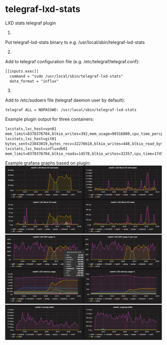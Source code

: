 # telegraf-lxd-stats
LXD stats telegraf plugin

1.
Put telegraf-lxd-stats binary to e.g. /usr/local/sbin/telegraf-lxd-stats

2.
Add to telegraf configuration file (e.g. /etc/telegraf/telegraf.conf):
```
[[inputs.exec]]
  command = "sudo /usr/local/sbin/telegraf-lxd-stats"
  data_format = "influx"
```
3.
Add to /etc/sudoers file (telegraf daemon user by default):
```
telegraf ALL = NOPASSWD: /usr/local/sbin/telegraf-lxd-stats
```

Example plugin output for three containers:
```
lxcstats,lxc_host=vpn01 mem_limit=8370376704,blkio_writes=392,mem_usage=90316800,cpu_time_percpu=79701204098.166672,bytes_sent=808700591,blkio_read_bytes=375410688,blkio_write_bytes=57102336,cpu_time=478207224589,blkio_reads=10884,mem_usage_perc=1.079005,bytes_recv=1581083280
lxcstats,lxc_host=git01 bytes_sent=23843019,bytes_recv=32276618,blkio_writes=448,blkio_read_bytes=523169792,mem_usage_perc=1.316827,cpu_time_percpu=69940089393.000000,mem_limit=8370376704,blkio_reads=12794,cpu_time=419640536358,blkio_write_bytes=112340992,mem_usage=110223360
lxcstats,lxc_host=influxdb01 mem_limit=8370376704,blkio_reads=14578,blkio_writes=32357,cpu_time=1745857682539,blkio_write_bytes=373084160,mem_usage_perc=3.338359,bytes_sent=255192001,bytes_recv=131132657,blkio_read_bytes=528297984,mem_usage=279433216,cpu_time_percpu=290976280423.166687
```

Example grafana graphs based on plugin:
![ScreenShot](/screenshots/ss1.png)
![ScreenShot](/screenshots/ss2.png)
![ScreenShot](/screenshots/ss3.png)
